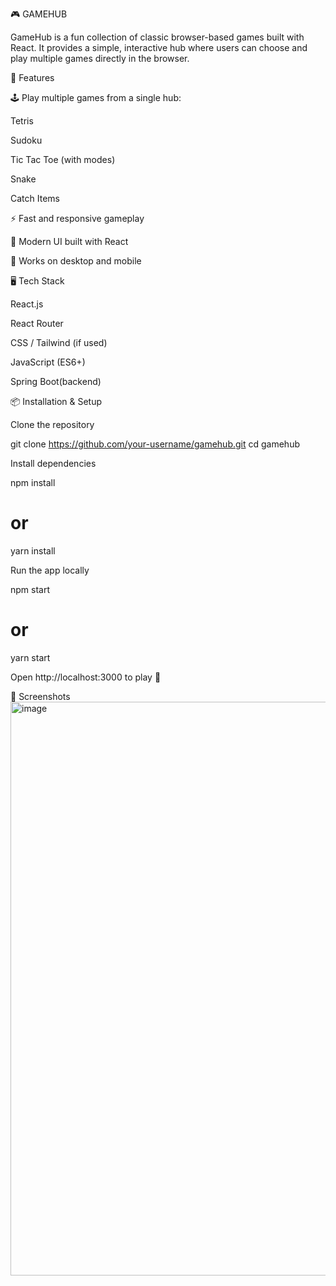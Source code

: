 🎮 GAMEHUB

GameHub is a fun collection of classic browser-based games built with React.
It provides a simple, interactive hub where users can choose and play multiple games directly in the browser.

🚀 Features

🕹️ Play multiple games from a single hub:

Tetris

Sudoku

Tic Tac Toe (with modes)

Snake

Catch Items

⚡ Fast and responsive gameplay

🎨 Modern UI built with React

📱 Works on desktop and mobile

🖥️ Tech Stack

React.js

React Router

CSS / Tailwind (if used)

JavaScript (ES6+)

Spring Boot(backend)

📦 Installation & Setup

Clone the repository

git clone https://github.com/your-username/gamehub.git
cd gamehub


Install dependencies

npm install
# or
yarn install


Run the app locally

npm start
# or
yarn start


Open http://localhost:3000 to play 🎉


📸 Screenshots
<img width="1918" height="918" alt="image" src="https://github.com/user-attachments/assets/a3f7bad5-3fda-45d1-ab98-32e2dd6f2285" />
